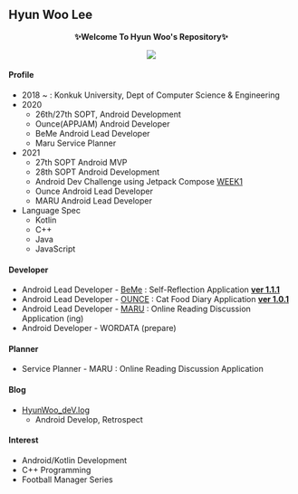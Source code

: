 ## Hyun Woo Lee
<p align="center"><b>✨Welcome To Hyun Woo's Repository✨</b></p>
<a href="https://github.com/anuraghazra/github-readme-stats">
  <p align="center"><img src="https://github-readme-stats.vercel.app/api/?username=l2hyunwoo&show_icons=true&theme=dark" /></p>
</a>

#### Profile
+ 2018 ~ : Konkuk University, Dept of Computer Science & Engineering
+ 2020
  - 26th/27th SOPT, Android Development
  - Ounce(APPJAM) Android Developer
  - BeMe Android Lead Developer
  - Maru Service Planner
+ 2021
  - 27th SOPT Android MVP
  - 28th SOPT Android Development 
  - Android Dev Challenge using Jetpack Compose [WEEK1](https://github.com/l2hyunwoo/l2hyunwoo-compose-puppies)
  - Ounce Android Lead Developer
  - MARU Android Lead Developer
+ Language Spec
  - Kotlin
  - C++
  - Java
  - JavaScript

#### Developer
+ Android Lead Developer - [BeMe](https://github.com/TeamBeMe/BeMeAndroid) : Self-Reflection Application [**ver 1.1.1**](https://linktr.ee/BeMeDiary)
+ Android Lead Developer - [OUNCE](https://github.com/teamOunce/Ounce_Android) : Cat Food Diary Application [**ver 1.0.1**](https://play.google.com/store/apps/details?id=com.teamounce.ounce)
+ Android Lead Developer - [MARU](https://github.com/bookmaru/MARU-Android) : Online Reading Discussion Application (ing)
+ Android Developer - WORDATA (prepare)

#### Planner
+ Service Planner - MARU : Online Reading Discussion Application

#### Blog
+ [HyunWoo_deV.log](https://velog.io/@l2hyunwoo)
  + Android Develop, Retrospect

#### Interest
+ Android/Kotlin Development
+ C++ Programming
+ Football Manager Series
